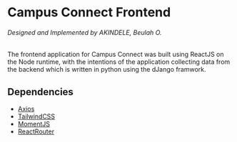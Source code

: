 # Campus Connect Frontend
###### Designed and Implemented by AKINDELE, Beulah O.

The frontend application for Campus Connect was built using ReactJS on the Node runtime, with the intentions of the application collecting data from the backend which is written in python using the dJango framwork. 
## Dependencies
- [Axios](https://github.com/axios/axios#axios)
- [TailwindCSS](https://tailwindcss.com/docs/guides/create-react-app)
- [MomentJS](https://momentjs.com/)
- [ReactRouter](https://reactrouter.com/docs/en/v6/getting-started/tutorial)


